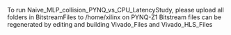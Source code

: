 To run Naive_MLP_collision_PYNQ_vs_CPU_LatencyStudy, please upload all folders in BitstreamFiles to /home/xilinx on PYNQ-Z1
Bitstream files can be regenerated by editing and building Vivado_Files and Vivado_HLS_Files 
